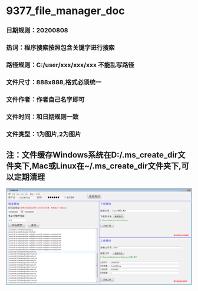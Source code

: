 # 9377_file_manager_doc
### 日期规则：20200808
### 热词：程序搜索按照包含关键字进行搜索
### 路径规则：C:/user/xxx/xxx/xxx 不能乱写路径
### 文件尺寸：888x888,格式必须统一
### 文件作者：作者自己名字即可
### 文件时间：和日期规则一致
### 文件类型：1为图片,2为图片
## 注：文件缓存Windows系统在D:/.ms_create_dir文件夹下,Mac或Linux在~/.ms_create_dir文件夹下,可以定期清理
![avatar](st.png)
